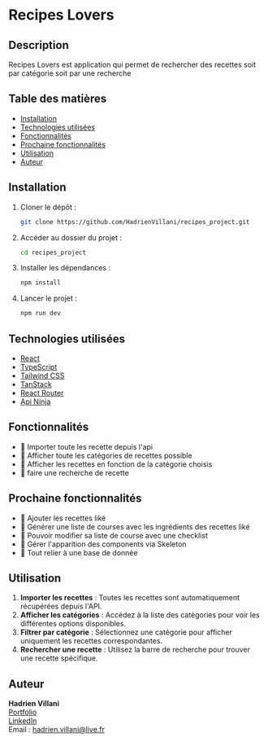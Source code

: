 # Recipes Lovers

## Description

Recipes Lovers est application qui permet de rechercher des recettes soit par catégorie soit par une recherche

## Table des matières

- [Installation](#installation)
- [Technologies utilisées](#technologies-utilisees)
- [Fonctionnalités](#fonctionnalites)
- [Prochaine fonctionnalités](#prochaine-fonctionnalités)
- [Utilisation](#utilisation)
- [Auteur](#auteur)

## Installation

1. Cloner le dépôt :
   ```bash
   git clone https://github.com/HadrienVillani/recipes_project.git
   ```
2. Accéder au dossier du projet :
   ```bash
   cd recipes_project
   ```
3. Installer les dépendances :
   ```bash
   npm install
   ```
4. Lancer le projet :
   ```bash
   npm run dev
   ```

## Technologies utilisées

- [React](https://react.dev/)
- [TypeScript](https://www.typescriptlang.org/)
- [Tailwind CSS](https://tailwindcss.com/)
- [TanStack](https://tanstack.com/)
- [React Router](https://reactrouter.com/)
- [Api Ninja](https://www.api-ninjas.com/)

## Fonctionnalités

- 🔹 Importer toute les recette depuis l'api
- 🔹 Afficher toute les catégories de recettes possible
- 🔹 Afficher les recettes en fonction de la catégorie choisis
- 🔹 faire une recherche de recette

## Prochaine fonctionnalités

- 🔹 Ajouter les recettes liké
- 🔹 Générer une liste de courses avec les ingrédients des recettes liké
- 🔹 Pouvoir modifier sa liste de course avec une checklist
- 🔹 Gérer l'apparition des components via Skeleton
- 🔹 Tout relier à une base de donnée

## Utilisation

1. **Importer les recettes** : Toutes les recettes sont automatiquement récupérées depuis l'API.
2. **Afficher les catégories** : Accédez à la liste des catégories pour voir les différentes options disponibles.
3. **Filtrer par catégorie** : Sélectionnez une catégorie pour afficher uniquement les recettes correspondantes.
4. **Rechercher une recette** : Utilisez la barre de recherche pour trouver une recette spécifique.

## Auteur

**Hadrien Villani**  
[Portfolio](https://www.hadrienvillani.fr/)  
[LinkedIn](https://www.linkedin.com/in/hadrienvillani/)  
Email : [hadrien.villani@live.fr](mailto:hadrien.villani@live.fr)
